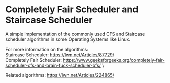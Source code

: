 # Completely Fair Scheduler and Staircase Scheduler

A simple implementation of the commonly used CFS and Staircase scheduler algorithms in some Operating Systems like Linux.

For more information on the algorithms:\
Staircase Scheduler: https://lwn.net/Articles/87729/ \
Completely Fair Scheduler: https://www.geeksforgeeks.org/completely-fair-scheduler-cfs-and-brain-fuck-scheduler-bfs/ \

Related algorithms:
https://lwn.net/Articles/224865/
